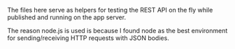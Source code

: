 The files here serve as helpers for testing the REST API on the fly while published and running on the app server.

The reason node.js is used is because I found node as the best environment for sending/receiving HTTP requests with JSON bodies.
